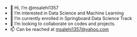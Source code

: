 - 👋 Hi, I’m @msalehi1357
- 👀 I’m interested in Data Science and Machine Learning
- 🌱 I’m currently enrolled in Springboard Data Science Track 
- 💞️ I’m looking to collaborate on codes and projects. 
- 📫 Can be reached at msalehi1357@yahoo.com

<!---
msalehi1357/msalehi1357 is a ✨ special ✨ repository because its `README.md` (this file) appears on your GitHub profile.
You can click the Preview link to take a look at your changes.
--->
